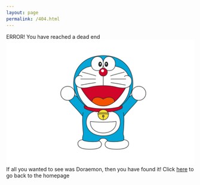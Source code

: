 ```yaml
---
layout: page
permalink: /404.html
---
```


ERROR! You have reached a dead end
![Doraemon Logo](/images/Doraemon2.png)
If all you wanted to see was Doraemon, then you have found it!
Click [here](https://jchhina2.github.io) to go back to the homepage
